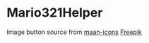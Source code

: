 # Mario321Helper

Image button source from
[maan-icons](https://www.flaticon.com/authors/maan-icons)
[Freepik](https://www.flaticon.com/authors/freepik)
